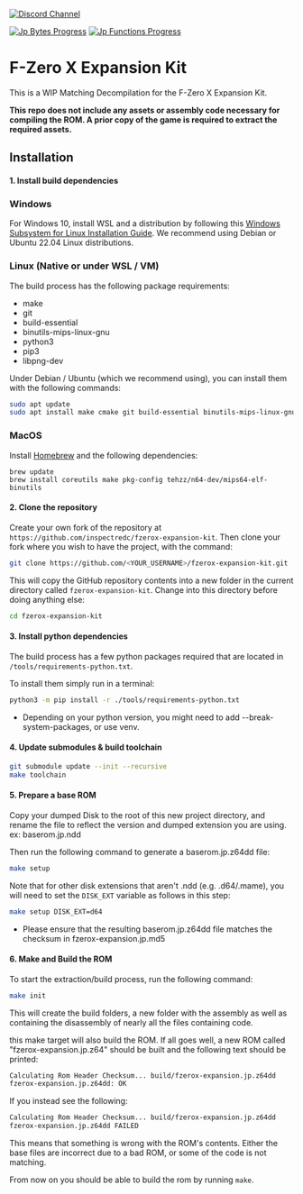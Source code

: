 [![Discord Channel][discord-badge]][discord]

[![Jp Bytes Progress]](https://decomp.dev/inspectredc/fzerox-expansion-kit/jp) [![Jp Functions Progress]](https://decomp.dev/inspectredc/fzerox-expansion-kit/jp)

[JP Bytes Progress]: https://decomp.dev/inspectredc/fzerox-expansion-kit/jp.svg?mode=shield&label=Bytes%20Progress&measure=matched_code_percent
[JP Functions Progress]: https://decomp.dev/inspectredc/fzerox-expansion-kit/jp.svg?mode=shield&label=Functions%20Progress&measure=matched_functions

# F-Zero X Expansion Kit

This is a WIP Matching Decompilation for the F-Zero X Expansion Kit.

**This repo does not include any assets or assembly code necessary for compiling the ROM. A prior copy of the game is required to extract the required assets.**

## Installation

#### 1. Install build dependencies

### Windows

For Windows 10, install WSL and a distribution by following this
[Windows Subsystem for Linux Installation Guide](https://docs.microsoft.com/en-us/windows/wsl/install-win10).
We recommend using Debian or Ubuntu 22.04 Linux distributions.

### Linux (Native or under WSL / VM)

The build process has the following package requirements:

* make
* git
* build-essential
* binutils-mips-linux-gnu
* python3
* pip3
* libpng-dev

Under Debian / Ubuntu (which we recommend using), you can install them with the following commands:

```bash
sudo apt update
sudo apt install make cmake git build-essential binutils-mips-linux-gnu python3 python3-pip clang-format-14 clang-tidy
```

### MacOS

Install [Homebrew](https://brew.sh) and the following dependencies:
```
brew update
brew install coreutils make pkg-config tehzz/n64-dev/mips64-elf-binutils
```

#### 2. Clone the repository

Create your own fork of the repository at `https://github.com/inspectredc/fzerox-expansion-kit`. Then clone your fork where you wish to have the project, with the command:

```bash
git clone https://github.com/<YOUR_USERNAME>/fzerox-expansion-kit.git
```

This will copy the GitHub repository contents into a new folder in the current directory called `fzerox-expansion-kit`. Change into this directory before doing anything else:

```bash
cd fzerox-expansion-kit
```

#### 3. Install python dependencies

The build process has a few python packages required that are located in `/tools/requirements-python.txt`.

To install them simply run in a terminal:

```bash
python3 -m pip install -r ./tools/requirements-python.txt
```
* Depending on your python version, you might need to add  --break-system-packages, or use venv.

#### 4. Update submodules & build toolchain

```bash
git submodule update --init --recursive
make toolchain
```

#### 5. Prepare a base ROM

Copy your dumped Disk to the root of this new project directory, and rename the file to reflect the version and dumped extension you are using. ex: baserom.jp.ndd

Then run the following command to generate a baserom.jp.z64dd file:

```bash
make setup
```

Note that for other disk extensions that aren't .ndd (e.g. .d64/.mame), you will need to set the `DISK_EXT` variable as follows in this step:

```bash
make setup DISK_EXT=d64
```

- Please ensure that the resulting baserom.jp.z64dd file matches the checksum in fzerox-expansion.jp.md5

#### 6. Make and Build the ROM

To start the extraction/build process, run the following command:

```bash
make init
```
This will create the build folders, a new folder with the assembly as well as containing the disassembly of nearly all the files containing code.

this make target will also build the ROM. If all goes well, a new ROM called "fzerox-expansion.jp.z64" should be built and the following text should be printed:

```bash
Calculating Rom Header Checksum... build/fzerox-expansion.jp.z64dd
fzerox-expansion.jp.z64dd: OK
```

If you instead see the following:

```bash
Calculating Rom Header Checksum... build/fzerox-expansion.jp.z64dd
fzerox-expansion.jp.z64dd FAILED
```

This means that something is wrong with the ROM's contents. Either the base files are incorrect due to a bad ROM, or some of the code is not matching.

From now on you should be able to build the rom by running `make`.

[discord]: https://discord.gg/f2gmBaHySA
[discord-badge]: https://img.shields.io/discord/1252984267471061053?logo=discord&logoColor=ffffff
